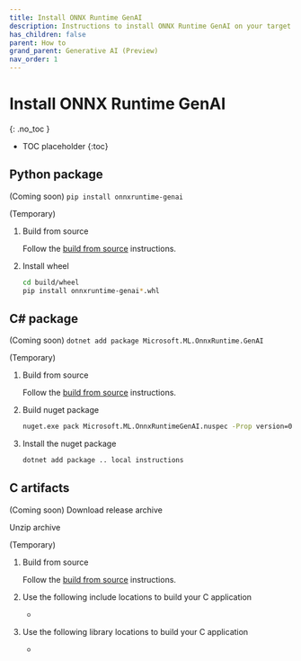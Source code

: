 ```yaml
---
title: Install ONNX Runtime GenAI
description: Instructions to install ONNX Runtime GenAI on your target platform in your environment
has_children: false
parent: How to
grand_parent: Generative AI (Preview)
nav_order: 1
---
```


# Install ONNX Runtime GenAI
{: .no_toc }

* TOC placeholder
{:toc}

## Python package

(Coming soon) `pip install onnxruntime-genai`

(Temporary)
1. Build from source

   Follow the [build from source](./build-from-source.md) instructions.

2. Install wheel

   ```bash
   cd build/wheel
   pip install onnxruntime-genai*.whl
   ```

## C# package

(Coming soon) `dotnet add package Microsoft.ML.OnnxRuntime.GenAI`

(Temporary)
1. Build from source

   Follow the [build from source](./build-from-source.md) instructions.

2. Build nuget package

   ```cmd
   nuget.exe pack Microsoft.ML.OnnxRuntimeGenAI.nuspec -Prop version=0.1.0 -Prop id="Microsoft.ML.OnnxRuntimeGenAI.Gpu"
   ```

3. Install the nuget package

   ```cmd
   dotnet add package .. local instructions
   ```


## C artifacts

(Coming soon) Download release archive

Unzip archive

(Temporary)
1. Build from source

   Follow the [build from source](build-from-source.md) instructions.

   
2. Use the following include locations to build your C application

   * 

3. Use the following library locations to build your C application

   * 

   

